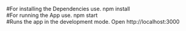 #For installing the Dependencies use.
npm install <br />
#For running the App use.
npm start  <br />
#Runs the app in the development mode.
Open http://localhost:3000
